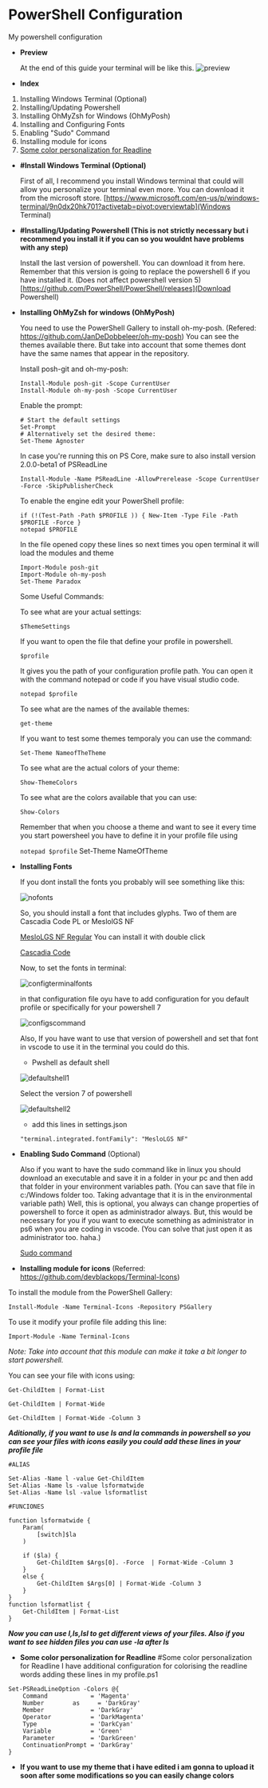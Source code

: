 # PowerShell Configuration

My powershell configuration

- **Preview**

  At the end of this guide your terminal will be like this.
  ![preview](./images/preview.jpg)

- **Index**

1. Installing Windows Terminal (Optional)
1. Installing/Updating Powershell
1. Installing OhMyZsh for Windows (OhMyPosh)
1. Installing and Configuring Fonts
1. Enabling "Sudo" Command
1. Installing module for icons
1. [Some color personalization for Readline](#Some-color-personalization-for-Readline)

- **#Install Windows Terminal (Optional)**

  First of all, I recommend you install Windows terminal that could will allow you personalize your terminal even more. You can download it from the microsoft store.
  [https://www.microsoft.com/en-us/p/windows-terminal/9n0dx20hk701?activetab=pivot:overviewtab](Windows Terminal)

- **#Installing/Updating Powershell (This is not strictly necessary but i recommend you install it if you can so you wouldnt have problems with any step)**

  Install the last version of powershell. You can download it from here. Remember that this version is going to replace the powershell 6 if you have installed it. (Does not affect powershell version 5)
  [https://github.com/PowerShell/PowerShell/releases](Download Powershell)

- **Installing OhMyZsh for windows (OhMyPosh)**

  You need to use the PowerShell Gallery to install oh-my-posh. (Refered: https://github.com/JanDeDobbeleer/oh-my-posh) You can see the themes available there. But take into account that some themes dont have the same names that appear in the repository.

  Install posh-git and oh-my-posh:

  ```
  Install-Module posh-git -Scope CurrentUser
  Install-Module oh-my-posh -Scope CurrentUser
  ```

  Enable the prompt:

  ```
  # Start the default settings
  Set-Prompt
  # Alternatively set the desired theme:
  Set-Theme Agnoster
  ```

  In case you're running this on PS Core, make sure to also install version 2.0.0-beta1 of PSReadLine

  ```
  Install-Module -Name PSReadLine -AllowPrerelease -Scope CurrentUser -Force -SkipPublisherCheck
  ```

  To enable the engine edit your PowerShell profile:

  ```
  if (!(Test-Path -Path $PROFILE )) { New-Item -Type File -Path $PROFILE -Force }
  notepad $PROFILE
  ```

  In the file opened copy these lines so next times you open terminal it will load the modules and theme

  ```
  Import-Module posh-git
  Import-Module oh-my-posh
  Set-Theme Paradox
  ```

  Some Useful Commands:

  To see what are your actual settings:

  `$ThemeSettings`

  If you want to open the file that define your profile in powershell.

  `$profile`

  It gives you the path of your configuration profile path. You can open it with the command notepad or code if you have visual studio code.

  `notepad $profile`

  To see what are the names of the available themes:

  `get-theme`

  If you want to test some themes temporaly you can use the command:

  `Set-Theme NameofTheTheme`

  To see what are the actual colors of your theme:

  `Show-ThemeColors`

  To see what are the colors available that you can use:

  `Show-Colors`

  Remember that when you choose a theme and want to see it every time you start powersheel you have to define it in your profile file using

  `notepad $profile`
  Set-Theme NameOfTheme

- **Installing Fonts**

  If you dont install the fonts you probably will see something like this:

  ![nofonts](./images/nofonts.jpg)

  So, you should install a font that includes glyphs. Two of them are Cascadia Code PL or MeslolGS NF

  [MesloLGS NF Regular](https://github.com/romkatv/dotfiles-public/blob/master/.local/share/fonts/NerdFonts/MesloLGS%20NF%20Regular.ttf)
  You can install it with double click

  [Cascadia Code](https://github.com/microsoft/cascadia-code/releases)

  Now, to set the fonts in terminal:

  ![configterminalfonts](./images/fontscommandterminal.jpg)

  in that configuration file oyu have to add configuration for you default profile or specifically for your powershell 7

  ![configscommand](./images/configscommand.jpg)

  Also, If you have want to use that version of powershell and set that font in vscode to use it in the terminal you could do this.

  - Pwshell as default shell

  ![defaultshell1](./images/defaultshell1.jpg)

  Select the version 7 of powershell

  ![defaultshell2](./images/defaultshell2.jpg)

  - add this lines in settings.json

  `"terminal.integrated.fontFamily": "MesloLGS NF"`

- **Enabling Sudo Command** (Optional)

  Also if you want to have the sudo command like in linux you should download an executable and save it in a folder in your pc and then add that folder in your environment variables path. (You can save that file in c:/Windows folder too. Taking advantage that it is in the environmental variable path) Well, this is optional, you always can change properties of powershell to force it open as administrador always. But, this would be necessary for you if you want to execute something as administrator in ps6 when you are coding in vscode. (You can solve that just open it as administrator too. haha.)

  [Sudo command](./sudo.rar)

- **Installing module for icons** (Referred: https://github.com/devblackops/Terminal-Icons)

To install the module from the PowerShell Gallery:

`Install-Module -Name Terminal-Icons -Repository PSGallery`

To use it modify your profile file adding this line:

`Import-Module -Name Terminal-Icons`

_Note: Take into account that this module can make it take a bit longer to start powershell._

You can see your file with icons using:

```
Get-ChildItem | Format-List

Get-ChildItem | Format-Wide

Get-ChildItem | Format-Wide -Column 3

```

**_Aditionally, if you want to use ls and la commands in powershell so you can see your files with icons easily you could add these lines in your profile file_**

```
#ALIAS

Set-Alias -Name l -value Get-ChildItem
Set-Alias -Name ls -value lsformatwide
Set-Alias -Name lsl -value lsformatlist

#FUNCIONES

function lsformatwide {
    Param(
        [switch]$la
    )

    if ($la) {
        Get-ChildItem $Args[0]. -Force  | Format-Wide -Column 3
    }
    else {
        Get-ChildItem $Args[0] | Format-Wide -Column 3
    }
}
function lsformatlist {
    Get-ChildItem | Format-List
}
```

_**Now you can use l,ls,lsl to get different views of your files. Also if you want to see hidden files you can use -la after ls**_

- **Some color personalization for Readline**
  #Some color personalization for Readline
  I have additional configuration for colorising the readline words adding these lines in my profile.ps1

```
Set-PSReadLineOption -Colors @{
    Command            = 'Magenta'
    Number        as     = 'DarkGray'
    Member             = 'DarkGray'
    Operator           = 'DarkMagenta'
    Type               = 'DarkCyan'
    Variable           = 'Green'
    Parameter          = 'DarkGreen'
    ContinuationPrompt = 'DarkGray'
}
```

- **If you want to use my theme that i have edited i am gonna to upload it soon after some modifications so you can easily change colors**

